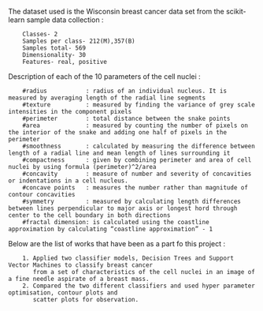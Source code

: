 The dataset used is the Wisconsin breast cancer data set from the scikit-learn sample data collection :

		Classes- 2
		Samples per class- 212(M),357(B)
		Samples total- 569
		Dimensionality- 30
		Features- real, positive

Description of each of the 10 parameters of the cell nuclei :

		#radius           : radius of an individual nucleus. It is measured by averaging length of the radial line segments
		#texture          : measured by finding the variance of grey scale intensities in the component pixels
		#perimeter        : total distance between the snake points 
		#area             : measured by counting the number of pixels on the interior of the snake and adding one half of pixels in the perimeter
		#smoothness       : calculated by measuring the difference between length of a radial line and mean length of lines surrounding it
		#compactness      : given by combining perimeter and area of cell nuclei by using formula (perimeter)^2/area
		#concavity        : measure of number and severity of concavities or indentations in a cell nucleus.      
		#concave points   : measures the number rather than magnitude of contour concavities 
		#symmetry         : measured by calculating length differences between lines perpendicular to major axis or longest hord through center to the cell boundary in both directions
		#fractal dimension: is calculated using the coastline approximation by calculating “coastline approximation” - 1
		
Below are the list of works that have been as a part fo this project :

		1. Applied two classifier models, Decision Trees and Support Vector Machines to classify breast cancer
		   from a set of characteristics of the cell nuclei in an image of a fine needle aspirate of a breast mass.
		2. Compared the two different classifiers and used hyper parameter optimisation, contour plots and 
		   scatter plots for observation.
